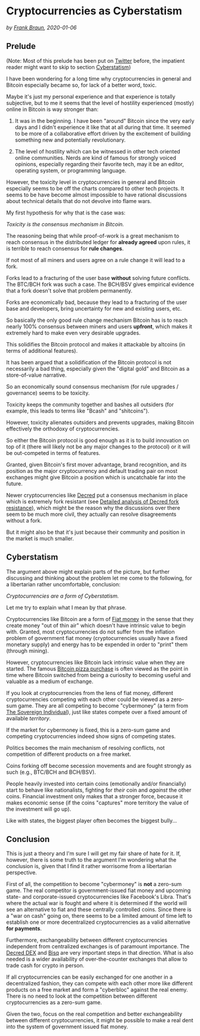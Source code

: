 # Cryptocurrencies as Cyberstatism

*by [Frank Braun](https://frankbraun.org), 2020-01-06*

## Prelude

(Note: Most of this prelude has been put on
[Twitter](https://twitter.com/thefrankbraun/status/1213190589149265922)
before, the impatient reader might want to skip to section
[Cyberstatism](#cyberstatism))

I have been wondering for a long time why cryptocurrencies in general
and Bitcoin especially became so, for lack of a better word, toxic.

Maybe it's just my personal experience and that experience is totally
subjective, but to me it seems that the level of hostility experienced
(mostly) online in Bitcoin is way stronger than:

1.  It was in the beginning. I have been "around" Bitcoin since the very
    early days and I didn't experience it like that at all during that
    time. It seemed to be more of a collaborative effort driven by the
    excitement of building something new and potentially revolutionary.

2.  The level of hostility which can be witnessed in other tech oriented
    online communities. Nerds are kind of famous for strongly voiced
    opinions, especially regarding their favorite tech, may it be an
    editor, operating system, or programming language.

However, the toxicity level in cryptocurrencies in general and Bitcoin
especially seems to be off the charts compared to other tech projects.
It seems to be have become almost impossible to have rational
discussions about technical details that do not devolve into flame wars.

My first hypothesis for why that is the case was:

_Toxicity is the consensus mechanism in Bitcoin._

The reasoning being that while proof-of-work is a great mechanism to
reach consensus in the distributed ledger for **already agreed** upon
rules, it is terrible to reach consensus for **rule changes**.

If not most of all miners and users agree on a rule change it will lead
to a fork.

Forks lead to a fracturing of the user base **without** solving future
conflicts. The BTC/BCH fork was such a case. The BCH/BSV gives empirical
evidence that a fork doesn't solve that problem permanently.

Forks are economically bad, because they lead to a fracturing of the
user base and developers, bring uncertainty for new and existing users,
etc.

So basically the only good rule change mechanism Bitcoin has is to reach
nearly 100% consensus between miners and users **upfront**, which makes
it extremely hard to make even very desirable upgrades.

This solidifies the Bitcoin protocol and makes it attackable by altcoins
(in terms of additional features).

It has been argued that a solidification of the Bitcoin protocol is not
necessarily a bad thing, especially given the "digital gold" and Bitcoin
as a store-of-value narrative.

So an economically sound consensus mechanism (for rule upgrades /
governance) seems to be toxicity.

Toxicity keeps the community together and bashes all outsiders (for
example, this leads to terms like "Bcash" and "shitcoins").

However, toxicity alienates outsiders and prevents upgrades, making
Bitcoin effectively the orthodoxy of cryptocurrencies.

So either the Bitcoin protocol is good enough as it is to build
innovation on top of it (there will likely not be any major changes to
the protocol) or it will be out-competed in terms of features.

Granted, given Bitcoin's first mover advantage, brand recognition, and
its position as the major cryptocurrency and default trading pair on
most exchanges might give Bitcoin a position which is uncatchable far
into the future.

Newer cryptocurrencies like [Decred](https://decred.org/) put a
consensus mechanism in place which is extremely fork resistant (see
[Detailed analysis of Decred fork
resistance](https://medium.com/decred/detailed-analysis-of-decred-fork-resistance-93022e0bcde7)),
which might be the reason why the discussions over there seem to be much
more civil, they actually can resolve disagreements without a fork.

But it might also be that it's just because their community and position
in the market is much smaller.

## Cyberstatism

The argument above might explain parts of the picture, but further
discussing and thinking about the problem let me come to the following,
for a libertarian rather uncomfortable, conclusion:

_Cryptocurrencies are a form of Cyberstatism._

Let me try to explain what I mean by that phrase.

Cryptocurrencies like Bitcoin are a form of [Fiat
money](https://en.wikipedia.org/wiki/Fiat_money) in the sense that they
create money "out of thin air" which doesn't have intrinsic value to
begin with. Granted, most cryptocurrencies do not suffer from the
inflation problem of government fiat money (cryptocurrencies usually
have a fixed monetary supply) and energy has to be expended in order to
"print" them (through mining).

However, cryptocurrencies like Bitcoin lack intrinsic value when they
are started. The famous [Bitcoin pizza
purchase](https://en.bitcoin.it/wiki/Laszlo_Hanyecz) is often viewed as
the point in time where Bitcoin switched from being a curiosity to
becoming useful and valuable as a medium of exchange.

If you look at cryptocurrencies from the lens of fiat money, different
cryptocurrencies competing with each other could be viewed as a zero-sum
game. They are all competing to become "cybermoney" (a term from [The
Sovereign
Individual](https://www.goodreads.com/book/show/82256.The_Sovereign_Individual)),
just like states compete over a fixed amount of available _territory_.

If the market for cybermoney is fixed, this is a zero-sum game and
competing cryptocurrencies indeed show signs of competing states.

Politics becomes the main mechanism of resolving conflicts, not
competition of different products on a free market.

Coins forking off become secession movements and are fought strongly as
such (e.g., BTC/BCH and BCH/BSV).

People heavily invested into certain coins (emotionally and/or
financially) start to behave like nationalists, fighting for _their_
coin and _against_ the other coins. Financial investment only makes that
a stronger force, because it makes economic sense (if the coins
"captures" more territory the value of the investment will go up).

Like with states, the biggest player often becomes the biggest bully...

## Conclusion

This is just a theory and I'm sure I will get my fair share of hate for
it. If, however, there is some truth to the argument I'm wondering what
the conclusion is, given that I find it rather worrisome from a
libertarian perspective.

First of all, the competition to become "cybermoney" is **not** a
zero-sum game. The real competitor is government-issued fiat money and
upcoming state- and corporate-issued cryptocurrencies like Facebook's
Libra. That's where the actual war is fought and where it is determined
if the world will see an alternative to fiat and these centrally
controlled coins. Since there is a "war on cash" going on, there seems
to be a limited amount of time left to establish one or more
decentralized cryptocurrencies as a valid alternative **for payments**.

Furthermore, exchangeability between different cryptocurrencies
independent from centralized exchanges is of paramount importance. The
[Decred DEX](https://github.com/decred/dcrdex) and
[Bisq](https://bisq.network) are very important steps in that direction.
What is also needed is a wider availability of over-the-counter
exchanges that allow to trade cash for crypto in person.

If all cryptocurrencies can be easily exchanged for one another in a
decentralized fashion, they can compete with each other more like
different products on a free market and form a "cyberbloc" against the
real enemy. There is no need to look at the competition between
different cryptocurrencies as a zero-sum game.

Given the two, focus on the real competition and better exchangeability
between different cryptocurrencies, it might be possible to make a real
dent into the system of government issued fiat money.
